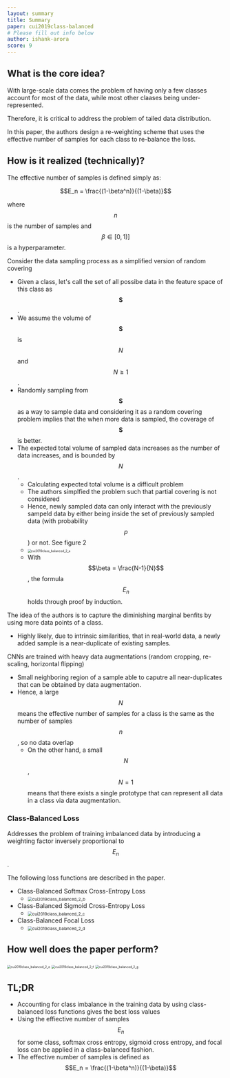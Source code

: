 ```yaml
---
layout: summary
title: Summary
paper: cui2019class-balanced
# Please fill out info below
author: ishank-arora
score: 9
---
```


## What is the core idea?

With large-scale data comes the problem of having only a few classes account for most of the data, while most other claases being under-represented.

Therefore, it is critical to address the problem of tailed data distribution.

In this paper, the authors design a re-weighting scheme that uses the effective number of samples for each class to re-balance the loss.

## How is it realized (technically)?

The effective number of samples is defined simply as:

$$E_n = \frac{(1-\beta^n)}{(1-\beta)}$$

where $$n$$ is the number of samples and $$\beta \in [0,1)]$$ is a hyperparameter.

Consider the data sampling process as a simplified version of random covering

* Given a class, let's call the set of all possibe data in the feature space of this class as $$\mathbf{S}$$.
* We assume the volume of $$\mathbf{S}$$ is $$N$$ and $$N \ge 1$$.
* Randomly sampling from $$\mathbf{S}$$ as a way to sample data and considering it as a random covering problem implies that the when more data is sampled, the coverage of $$\mathbf{S}$$ is better.
* The expected total volume of sampled data increases as the number of data increases, and is bounded by $$N$$.
  * Calculating expected total volume is a difficult problem
  * The authors simplfied the problem such that partial covering is not considered
  * Hence, newly sampled data can only interact with the previously sampeld data by either being inside the set of previously sampled data (with probability $$p$$) or not. See figure 2
  * <img src="cui2019class_balanced_2_a.png" alt="cui2019class_balanced_2_a" style="zoom:50%;" />
  * With $$\beta = \frac{N-1}{N}$$, the formula $$E_n$$ holds through proof by induction. 

The idea of the authors is to capture the diminishing marginal benfits by using more data points of a class.

* Highly likely, due to intrinsic similarities, that in real-world data, a newly added sample is a near-duplicate of existing samples.

CNNs are trained with heavy data augmentations (random cropping, re-scaling, horizontal flipping)

* Small neighboring region of a sample able to caputre all near-duplicates that can be obtained by data augmentation.
* Hence, a large $$N$$ means the effective number of samples for a class is the same as the number of samples $$n$$, so no data overlap
  * On the other hand, a small $$N$$, $$N=1$$ means that there exists a single prototype that can represent all data in a class via data augmentation.

### Class-Balanced Loss

Addresses the problem of training imbalanced data by introducing a weighting factor inversely proportional to $$E_n$$.

The following loss functions are described in the paper.

* Class-Balanced Softmax Cross-Entropy Loss
  * <img src="cui2019class_balanced_2_b.png" alt="cui2019class_balanced_2_b" style="zoom:67%;" />
* Class-Balanced Sigmoid Cross-Entropy Loss
  * <img src="cui2019class_balanced_2_c.png" alt="cui2019class_balanced_2_c" style="zoom:67%;" />
* Class-Balanced Focal Loss
  * <img src="cui2019class_balanced_2_d.png" alt="cui2019class_balanced_2_d" style="zoom:67%;" />

## How well does the paper perform?

<img src="cui2019class_balanced_2_e.png" alt="cui2019class_balanced_2_e" style="zoom: 50%;" />

<img src="cui2019class_balanced_2_f.png" alt="cui2019class_balanced_2_f" style="zoom: 50%;" />

<img src="cui2019class_balanced_2_g.png" alt="cui2019class_balanced_2_g" style="zoom: 50%;" />

## TL;DR
* Accounting for class imbalance in the training data by using class-balanced loss functions gives the best loss values 
* Using the effiective number of samples $$E_n$$ for some class, softmax cross entropy, sigmoid cross entropy, and focal loss can be applied in a class-balanced fashion. 
* The effective number of samples is defined as $$E_n = \frac{(1-\beta^n)}{(1-\beta)}$$
